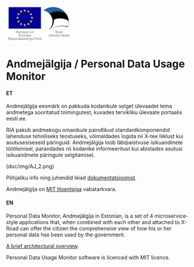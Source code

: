![EL Regionaalarengu Fond](doc/img/EL_Regionaalarengu_Fond_horisontaalne.jpg)

Andmejälgija / Personal Data Usage Monitor
=====================

#### ET

Andmejälgija eesmärk on pakkuda kodanikule selget ülevaadet tema andmetega sooritatud toimingutest, kuvades tervikliku ülevaate portaalis eesti.ee. 

RIA pakub andmekogu omanikule paindlikud standardkomponendid lahenduse tehniliseks teostuseks, võimaldades logida nii X-tee liiklust kui asutusesiseseid päringuid. Andmejälgija loob läbipaistvuse isikuandmete töötlemisel, parandades nii kodanike informeeritust kui abistades asutusi isikuandmete päringute selgitamisel.

(doc/img/AJ_2.png)

Põhjaliku info ning juhendid leiad [dokumentatsioonist](doc/README.md).

Andmejälgija on [MIT litsentsiga](LICENSE.txt) vabatarkvara.

#### EN

Personal Data Monitor, Andmejälgija in Estonian, is a set of 4 microservice-style applications that, when combined with each other and attached to X-Road can offer the citizen the comprehensive view of how his or her personal data has been used by the government.

[A brief architectural overview](https://github.com/e-gov/AJ/blob/master/preliminary/Overview.md).

Personal Data Usage Monitor software is licenced with MIT licence.
